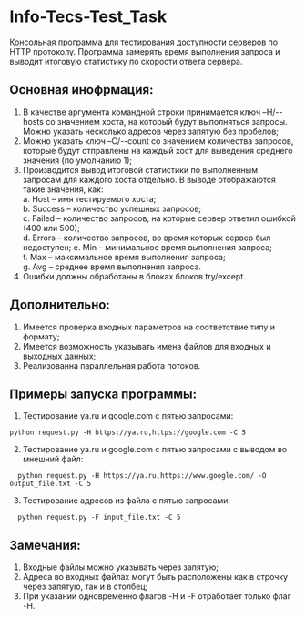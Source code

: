 # Info-Tecs-Test_Task
Консольная программа для тестирования доступности серверов по HTTP
протоколу. Программа замерять время выполнения запроса и выводит итоговую
статистику по скорости ответа сервера.

## Основная инофрмация:
1. В качестве аргумента командной строки принимается ключ –H/--hosts со значением
хоста, на который будут выполняться запросы. Можно указать несколько адресов через
запятую без пробелов;
2. Можно указать ключ –C/--count со значением количества запросов, которые
будут отправлены на каждый хост для выведения среднего значения (по умолчанию 1);
3. Производится вывод итоговой статистики по выполненным запросам для каждого хоста отдельно.
В выводе отображаются такие значения, как:\
  a. Host – имя тестируемого хоста;\
  b. Success – количество успешных запросов;\
  c. Failed – количество запросов, на которые сервер ответил ошибкой (400 или 500);\
  d. Errors – количество запросов, во время которых сервер был недоступен;
  e. Min – минимальное время выполнения запроса;\
  f. Max – максимальное время выполнения запроса;\
  g. Avg – среднее время выполнения запроса.
4. Ошибки должны обработаны в блоках блоков try/except.

## Дополнительно:
1. Имеется проверка входных параметров на соответствие типу и формату;
2. Имеется возможность указывать имена файлов для входных и выходных данных;
3. Реализованна параллельная работа потоков.

## Примеры запуска программы:
1. Тестирование ya.ru и google.com с пятью запросами:
```
python request.py -H https://ya.ru,https://google.com -C 5
```
2. Тестирование ya.ru и google.com с пятью запросами с выводом во мнешний файл:
```
  python request.py -H https://ya.ru,https://www.google.com/ -O output_file.txt -C 5
```
3. Тестирование адресов из файла с пятью запросами:
```
  python request.py -F input_file.txt -C 5
```

## Замечания:
1. Входные файлы можно указывать через запятую;
2. Адреса во входных файлах могут быть расположены как в строчку через запятую,
так и в столбец;
3. При указании одновременно флагов -H и -F отработает только флаг -H.
